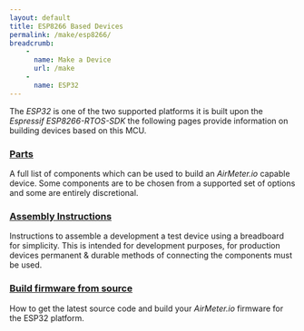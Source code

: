 ```yaml
---
layout: default
title: ESP8266 Based Devices
permalink: /make/esp8266/
breadcrumb:
    - 
      name: Make a Device
      url: /make
    - 
      name: ESP32
---
```


The *ESP32* is one of the two supported platforms it is built upon the *Espressif ESP8266-RTOS-SDK* the following pages provide information on building devices based on this MCU.

### [Parts](/make/esp8266/parts) 
A full list of components which can be used to build an *AirMeter.io* capable device. Some components are to be chosen from a supported set of options and some are entirely discretional.

### [Assembly Instructions](/make/esp8266/assembly)
Instructions to assemble a development a test device using a breadboard for simplicity. This is intended for development purposes, for production devices permanent & durable methods of connecting the components must be used.

### [Build firmware from source](/make/esp8266/firmware_build) 
 How to get the latest source code and build your *AirMeter.io* firmware for the ESP32 platform.



